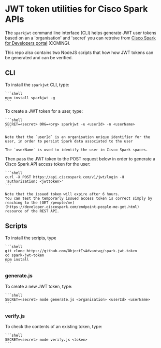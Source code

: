 # JWT token utilities for Cisco Spark APIs

The `sparkjwt` command line interface (CLI) helps generate JWT user tokens based on an a 'organisation' and 'secret' you can retreive from [Cisco Spark for Developers portal](https://developer.ciscospark.com) (COMING).

This repo also contains two NodeJS scripts that how how JWT tokens can be generated and can be verified.


## CLI

To install the `sparkjwt` CLI, type:

    ```shell
    npm install sparkjwt -g
    ```


To create a JWT token for a user, type:

    ```shell
    SECRET=<secret> ORG=<org> sparkjwt -u <userId> -n <userName>
    ```

    Note that the `userId` is an organisation unique identifier for the user, in order to persist Spark data associated to the user

    The `userName` is used to identify the user in Cisco Spark spaces.


Then pass the JWT token to the POST request below in order to generate a Cisco Spark API access token for the user: 

    ```shell
    curl -X POST https://api.ciscospark.com/v1/jwt/login -H 'authorization: <jwttoken>'
    ```

    Note that the issued token will expire after 6 hours.
    You can test the temporarly issued access token is correct simply by reaching to the [GET /people/me](https://developer.ciscospark.com/endpoint-people-me-get.html) resource of the REST API.


## Scripts

To install the scripts, type 

    ```shell
    git clone https://github.com/ObjectIsAdvantag/spark-jwt-token
    cd spark-jwt-token
    npm install
    ```


### generate.js

To create a new JWT token, type:

    ```shell
    SECRET=<secret> node generate.js <organisation> <userId> <userName>
    ```


### verify.js

To check the contents of an existing token, type:

    ```shell
    SECRET=<secret> node verify.js <token>
    ```
